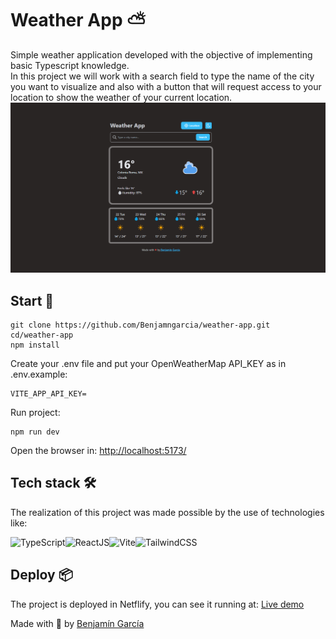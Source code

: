 # Weather App ⛅
Simple weather application developed with the objective of implementing basic Typescript knowledge.  
In this project we will work with a search field to type the name of the city you want to visualize and also with a button that will request access to your location to show the weather of your current location.  
<img src="./public/preview-desktop-dm.png" />
## Start 🚀
```
git clone https://github.com/Benjamngarcia/weather-app.git
cd/weather-app
npm install
```
Create your .env file and put your OpenWeatherMap API_KEY as in .env.example:

```
VITE_APP_API_KEY=
```
Run project:
```
npm run dev
```
Open the browser in: [http://localhost:5173/](http://localhost:5173/)
## Tech stack 🛠️
The realization of this project was made possible by the use of technologies like:

<img src="https://user-images.githubusercontent.com/25181517/183890598-19a0ac2d-e88a-4005-a8df-1ee36782fde1.png" alt="TypeScript" width="30" height="30"/><img src="https://user-images.githubusercontent.com/25181517/183897015-94a058a6-b86e-4e42-a37f-bf92061753e5.png" alt="ReactJS" width="30" height="30"/><img src="https://github.com/marwin1991/profile-technology-icons/assets/62091613/b40892ef-efb8-4b0e-a6b5-d1cfc2f3fc35" alt="Vite" width="30" height="30"/><img src="https://user-images.githubusercontent.com/25181517/202896760-337261ed-ee92-4979-84c4-d4b829c7355d.png" alt="TailwindCSS" width="30" height="30"/>

## Deploy 📦
The project is deployed in Netflify, you can see it running at: [Live demo](https://weather-2hpnsi8m9-benjamngarcia.vercel.app/)


Made with 💙 by [Benjamín García](https://benjamngarcia.me/)
